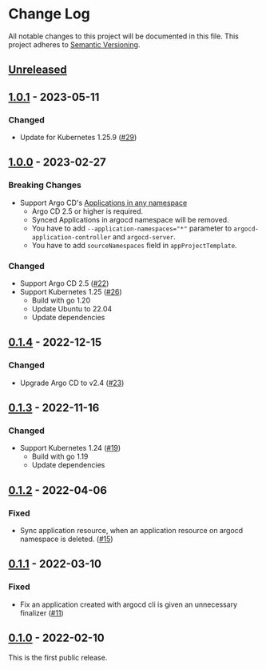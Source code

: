 # Change Log

All notable changes to this project will be documented in this file.
This project adheres to [Semantic Versioning](http://semver.org/).

## [Unreleased]

## [1.0.1] - 2023-05-11

### Changed

- Update for Kubernetes 1.25.9 ([#29](https://github.com/cybozu-go/cattage/pull/29))

## [1.0.0] - 2023-02-27

### **Breaking Changes**

- Support Argo CD's [Applications in any namespace](https://argo-cd.readthedocs.io/en/stable/operator-manual/app-any-namespace/)
  - Argo CD 2.5 or higher is required.
  - Synced Applications in argocd namespace will be removed.
  - You have to add `--application-namespaces="*"` parameter to `argocd-application-controller` and `argocd-server`.
  - You have to add `sourceNamespaces` field in `appProjectTemplate`.

### Changed

- Support Argo CD 2.5 ([#22](https://github.com/cybozu-go/cattage/pull/22))
- Support Kubernetes 1.25 ([#26](https://github.com/cybozu-go/cattage/pull/26))
  - Build with go 1.20
  - Update Ubuntu to 22.04
  - Update dependencies

## [0.1.4] - 2022-12-15

### Changed

- Upgrade Argo CD to v2.4 ([#23](https://github.com/cybozu-go/cattage/pull/23))

## [0.1.3] - 2022-11-16

### Changed

- Support Kubernetes 1.24 ([#19](https://github.com/cybozu-go/cattage/pull/19))
    - Build with go 1.19
    - Update dependencies

## [0.1.2] - 2022-04-06

### Fixed
- Sync application resource, when an application resource on argocd namespace is deleted. ([#15](https://github.com/cybozu-go/cattage/pull/15))

## [0.1.1] - 2022-03-10

### Fixed
- Fix an application created with argocd cli is given an unnecessary finalizer ([#11](https://github.com/cybozu-go/cattage/pull/11))

## [0.1.0] - 2022-02-10

This is the first public release.

[Unreleased]: https://github.com/cybozu-go/cattage/compare/v1.0.1...HEAD
[1.0.1]: https://github.com/cybozu-go/cattage/compare/v1.0.0...v1.0.1
[1.0.0]: https://github.com/cybozu-go/cattage/compare/v0.1.4...v1.0.0
[0.1.4]: https://github.com/cybozu-go/cattage/compare/v0.1.3...v0.1.4
[0.1.3]: https://github.com/cybozu-go/cattage/compare/v0.1.2...v0.1.3
[0.1.2]: https://github.com/cybozu-go/cattage/compare/v0.1.1...v0.1.2
[0.1.1]: https://github.com/cybozu-go/cattage/compare/v0.1.0...v0.1.1
[0.1.0]: https://github.com/cybozu-go/cattage/compare/60bcea7b1cf9d79e5e439d0fa7dbb4629c9f1125...v0.1.0
